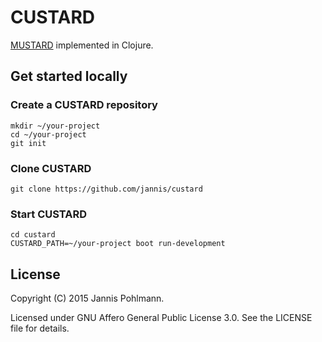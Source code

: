 # CUSTARD

[MUSTARD](http://github.com/CodethinkLabs/mustard) implemented in Clojure.

## Get started locally

### Create a CUSTARD repository

```
mkdir ~/your-project
cd ~/your-project
git init
```

### Clone CUSTARD

```
git clone https://github.com/jannis/custard
```

### Start CUSTARD

```
cd custard
CUSTARD_PATH=~/your-project boot run-development
```

## License

Copyright (C) 2015 Jannis Pohlmann.

Licensed under GNU Affero General Public License 3.0.
See the LICENSE file for details.
